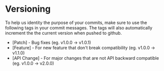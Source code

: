 #  Versioning

To help us identity the purpose of your commits, make sure to use the following tags in your commit messages. The tags will also automatically increment the the current version when pushed to github.

- [Patch] - Bug fixes (eg. v1.0.0 -> v1.0.1)
- [Feature] - For new feature that don't break compatibility (eg. v1.0.0 -> v1.1.0)
- [API Change] - For major changes that are not API backward compatible (eg. v1.0.0 -> v2.0.0)



